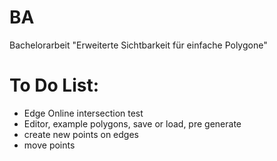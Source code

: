 # BA
Bachelorarbeit "Erweiterte Sichtbarkeit für einfache Polygone"

# To Do List:
- Edge Online intersection test
- Editor, example polygons, save or load, pre generate
- create new points on edges
- move points

